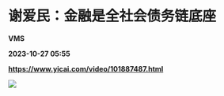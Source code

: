 # 谢爱民：金融是全社会债务链底座
**VMS**

**2023-10-27 05:55**

**https://www.yicai.com/video/101887487.html**

![](http://imgcdn.yicai.com/vms-new/2023/10/a255c158-4769-443b-9d62-df5149caf2fb_x64j.jpg)